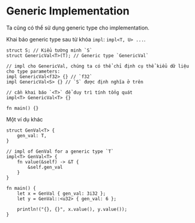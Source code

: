 # Generic Implementation

Ta cũng có thể sử dụng generic type cho implementation.

Khai báo generic type sau từ khóa `impl`: `impl<T, U> ...`.

```rust,editable
struct S; // Kiểu tường minh `S`
struct GenericVal<T>(T); // Generic type `GenericVal`

// impl cho GenericVal, chúng ta có thể chỉ định cụ thể kiểu dữ liệu cho type parameters:
impl GenericVal<f32> {} // `f32`
impl GenericVal<S> {} // `S` được định nghĩa ở trên

// cần khai báo `<T>` để duy trì tính tổng quát
impl<T> GenericVal<T> {}

fn main() {}
```

Một ví dụ khác

```rust,editable
struct GenVal<T> {
    gen_val: T,
}

// impl of GenVal for a generic type `T`
impl<T> GenVal<T> {
    fn value(&self) -> &T {
        &self.gen_val
    }
}

fn main() {
    let x = GenVal { gen_val: 3i32 };
    let y = GenVal::<u32> { gen_val: 6 };

    println!("{}, {}", x.value(), y.value());
}
```
